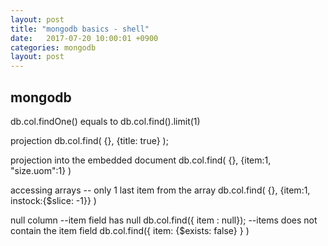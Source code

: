 ```yaml
---
layout: post
title: "mongodb basics - shell"
date:   2017-07-20 10:00:01 +0900
categories: mongodb
layout: post
---
```


## mongodb
db.col.findOne() equals to db.col.find().limit(1)

projection
db.col.find( {}, {title: true} );

projection into the embedded document
db.col.find( {}, {item:1, "size.uom":1} )

accessing arrays -- only 1 last item from the array
db.col.find( {}, {item:1, instock:{$slice: -1}} )

null column
--item field has null
db.col.find({ item : null});
--items does not contain the item field
db.col.find({ item: {$exists: false} } )
